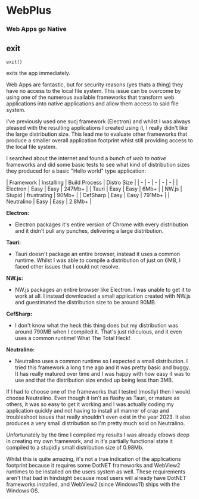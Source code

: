 ﻿
# WebPlus

### Web Apps go Native





## exit

```
exit()
```

exits the app immediately.







Web Apps are fantastic, but for security reasons (yes thats a thing) they have no access to the local file system. This issue can be overcome by using one of the numerous available frameworks that transform web applications into native applications and allow them access to said file system.

I've previously used one sucj framework (Electron) and whilst I was always pleased with the resulting applications I created using it, I really didn't like the large distribution size. This lead me to evaluate other frameworks that produce a smaller overall application footprint whist still providing access to the local file system.

I searched about the internet and found a bunch of *web to native* frameworks and did some basic tests to see what kind of distribution sizes they produced for a basic "Hello world" type application:

| Framework | Installing | Build Process | Distro Size |
| - | - | - | - | - |
| Electron | Easy | Easy | 247Mb+ |
| Tauri | Easy | Easy | 6Mb+ |
| NW.js | Stupid | frustrating | 90Mb+ |
| CefSharp | Easy | Easy | 791Mb+ |
| Neutralino | Easy | Easy | 2.8Mb+ |

**Electron:**

- Electron packages it's entire version of Chrome with every distribution and it didn't pull any punches, delivering a large distribution.

**Tauri:**

- Tauri doesn't package an entire browser, instead it uses a common runtime. Whilst I was able to compile a distribution of just on 6MB, I faced other issues that I could not resolve.

**NW.js:**

- NW.js packages an entire browser like Electron. I was unable to get it to work at all. I instead downloaded a small application created with NW.js and guestimated the distribution size to be around 90MB.

**CefSharp:**

- I don't know what the heck this thing does but my distribution was around 790MB when I compiled it. That's just ridiculous, and it even uses a common runtime! What The Total Heck!

**Neutralino:**

- Neutralino uses a common runtime so I expected a small distribution. I tried this framework a long time ago and it was pretty basic and buggy. It has really matured over time and I was happy with how easy it was to use and that the distribution size ended up being less than 3MB.

If I had to choose one of the frameworks that I tested (mostly) then I would choose Neutralino. Even though it isn't as flashy as Tauri, or mature as others, it was so easy to get it working and I was actually coding my application quickly and not having to install all manner of crap and troubleshoot issues that really shouldn't even exist in the year 2023. It also produces a very small distribution so I'm pretty much sold on Neutralino.

Unfortunately by the time I compiled my results I was already elbows deep in creating my own framework, and in it's partially functional state it compiled to a stupidly small distribution size of 0.98Mb.

Whilst this is quite amazing, it's not a true indication of the applications footprint because it requires some DotNET frameworks and WebView2 runtimes to be installed on the users system as well. These requirements aren't that bad in hindsight because most users will already have DotNET frameworks installed, and WebView2 (since Windows11) ships with the Windows OS.

